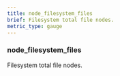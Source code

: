 ```yaml
---
title: node_filesystem_files
brief: Filesystem total file nodes.
metric_type: gauge
---
```

### node_filesystem_files

Filesystem total file nodes.